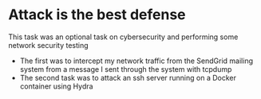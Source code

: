 # Attack is the best defense 
This task was an optional task on cybersecurity and performing some network security testing
- The first was to intercept my network traffic from the SendGrid mailing system from a message I sent through the system with tcpdump 
- The second task was to attack an ssh server running on a Docker container using Hydra

